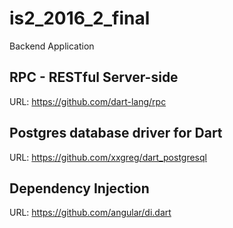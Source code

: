 # is2_2016_2_final

Backend Application

## RPC - RESTful Server-side
URL: https://github.com/dart-lang/rpc

## Postgres database driver for Dart
URL: https://github.com/xxgreg/dart_postgresql

## Dependency Injection
URL: https://github.com/angular/di.dart